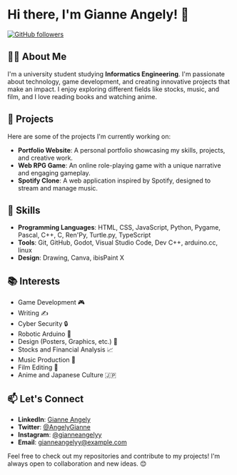# Hi there, I'm Gianne Angely! 👋

[![GitHub followers](https://img.shields.io/github/followers/GianneAngely?label=Follow&style=social)](https://github.com/GianneAngely)

## 👩‍💻 About Me
I'm a university student studying **Informatics Engineering**. I'm passionate about technology, game development, and creating innovative projects that make an impact. I enjoy exploring different fields like stocks, music, and film, and I love reading books and watching anime.

## 🌟 Projects
Here are some of the projects I'm currently working on:

- **Portfolio Website**: A personal portfolio showcasing my skills, projects, and creative work.
- **Web RPG Game**: An online role-playing game with a unique narrative and engaging gameplay.
- **Spotify Clone**: A web application inspired by Spotify, designed to stream and manage music.

## 🚀 Skills
- **Programming Languages**: HTML, CSS, JavaScript, Python, Pygame, Pascal, C++, C, Ren'Py, Turtle.py, TypeScript
- **Tools**: Git, GitHub, Godot, Visual Studio Code, Dev C++, arduino.cc, linux
- **Design**: Drawing, Canva, ibisPaint X

## 📚 Interests
- Game Development 🎮
- Writing ✍️
- Cyber Security 🔒
- Robotic Arduino 🤖
- Design (Posters, Graphics, etc.) 🎨
- Stocks and Financial Analysis 📈
- Music Production 🎵
- Film Editing 🎥
- Anime and Japanese Culture 🇯🇵

## 📫 Let's Connect
- **LinkedIn**: [Gianne Angely](https://www.linkedin.com/in/gianne-angely-341a74305)   
- **Twitter**: [@AngelyGianne](https://twitter.com/AngelyGianne)          
- **Instagram**: [@gianneangelyy](https://www.instagram.com/gianneangelyy)
- **Email**: [gianneangelyy@example.com](mailto:your.email@gianneangelyy.com)

Feel free to check out my repositories and contribute to my projects! I'm always open to collaboration and new ideas. 😊
